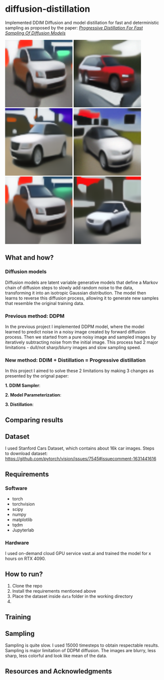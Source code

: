 # diffusion-distillation
Implemented DDIM Diffusion and model distillation for fast and deterministic sampling as proposed by the paper: [*Progressive Distillation For Fast Sampling Of Diffusion Models*](https://arxiv.org/abs/2202.00512)

<img src="https://github.com/Avenger-py/diffusion-distillation/blob/main/assets/image_0_256.png" width="220" height="220">  <img src="https://github.com/Avenger-py/diffusion-distillation/blob/main/assets/image_1_256.png" width="220" height="220">  <img src="https://github.com/Avenger-py/diffusion-distillation/blob/main/assets/image_2_256.png" width="220" height="220">
<img src="https://github.com/Avenger-py/diffusion-distillation/blob/main/assets/image_3_256.png" width="220" height="220">  <img src="https://github.com/Avenger-py/diffusion-distillation/blob/main/assets/image_4_256.png" width="220" height="220">  <img src="https://github.com/Avenger-py/diffusion-distillation/blob/main/assets/image_5_256.png" width="220" height="220">

## What and how?

### Diffusion models
Diffusion models are latent variable generative models that define a Markov chain of diffusion steps to slowly add random noise to the data, transforming it into an isotropic Gaussian distribution. The model then learns to reverse this diffusion process, allowing it to generate new samples that resemble the original training data.

### Previous method: DDPM
In the previous project I implemented DDPM model, where the model learned to predict noise in a noisy image created by forward diffusion process. Then we started from a pure noisy image and sampled images by iteratively subtracting noise from the initial image. This process had 2 major limitations - dull/not sharp/blurry images and slow sampling speed.

### New method: DDIM + Distillation = Progressive distillation
In this project I aimed to solve these 2 limitations by making 3 changes as presented by the orignal paper:

**1. DDIM Sampler**:

**2. Model Parameterization**:

**3. Distillation**:   

## Comparing results

## Dataset
I used Stanford Cars Dataset, which contains about 16k car images. Steps to download dataset: https://github.com/pytorch/vision/issues/7545#issuecomment-1631441616

## Requirements
### Software
- torch
- torchvision
- scipy
- numpy
- matplotlib
- tqdm
- Jupyterlab

### Hardware
I used on-demand cloud GPU service vast.ai and trained the model for x hours on RTX 4090.

## How to run?
1. Clone the repo
2. Install the requirements mentioned above
3. Place the dataset inside `data` folder in the working directory
4. 

## Training

## Sampling
Sampling is quite slow. I used 15000 timesteps to obtain respectable results.
Sampling is major limitation of DDPM diffusion. The images are blurry, less sharp, less colorful and look like mean of the data.

## Resources and Acknowledgments



